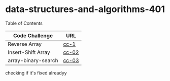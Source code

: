 # data-structures-and-algorithms-401


Table of Contents 

|Code Challenge    | URL|
|------------------|----|
|Reverse Array     |[cc-1](cc-01/read01.md)|
|Insert-Shift Array|[cc-02](cc-02/read02.md)|
|array-binary-search| [cc-03](cc-03/read03.md)


checking if it's fixed alreadyy